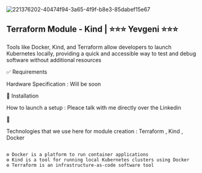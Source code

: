 
![221376202-40474f94-3a65-4f9f-b8e3-85dabef15e67](https://github.com/user-attachments/assets/24bcbfd4-a2bb-4951-a75c-8887f5c2f37c)
 

## Terraform Module - Kind | ⭐⭐⭐ Yevgeni ⭐⭐⭐
Tools like Docker, Kind, and Terraform allow developers to launch Kubernetes locally, providing a quick and accessible way to test and debug software without additional resources

✅ Requirements

Hardware Specification : Will be soon 

🎯 Installation

How to launch a setup : Pleace talk with me directly over the Linkedin 

🚀 

Technologies that we use here for module creation : Terraform , Kind , Docker 
## 
```
⚙️ Docker is a platform to run container applications
⚙️ Kind is a tool for running local Kubernetes clusters using Docker
⚙️ Terraform is an infrastructure-as-code software tool
```
